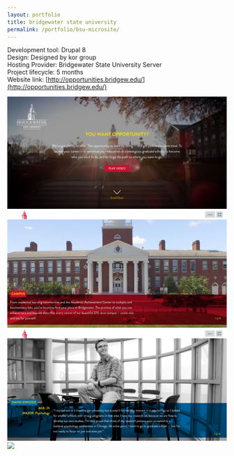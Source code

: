 ```yaml
---
layout: portfolio
title: bridgewater state university
permalink: /portfolio/bsu-microsite/
---
```


Development tool:  Drupal 8         
Design: Designed by kor group  
Hosting Provider: Bridgewater State University Server  
Project lifecycle: 5 months  
Website link: [http://opportunities.bridgew.edu/](http://opportunities.bridgew.edu/)   

<img src="/img/full/bsu/bsu-campaign/full-bsu-homepage.png">

<img src="/img/full/bsu/bsu-campaign/full-bsu-page1.png">

<img src="/img/full/bsu/bsu-campaign/full-bsu-student-page.png">

<img src="/img/full/bsu/bsu-campaign/full-bsu-dorm-page.png">

